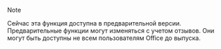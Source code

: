 > [!NOTE]
> Сейчас эта функция доступна в предварительной версии. Предварительные функции могут изменяться с учетом отзывов. Они могут быть доступны не всем пользователям Office до выпуска.